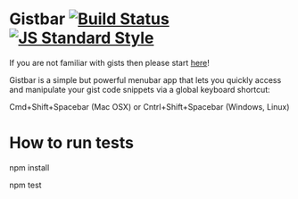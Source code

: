 
# Gistbar [![Build Status](https://travis-ci.org/davidlivingrooms/gistbar.svg?branch=master)](https://travis-ci.org/davidlivingrooms/gistbar) [![JS Standard Style](https://img.shields.io/badge/code%20style-standard-brightgreen.svg?style=flat)](https://github.com/feross/standard)

If you are not familiar with gists then please start [here](https://help.github.com/articles/about-gists/)!

Gistbar is a simple but powerful menubar app that lets you quickly access and manipulate your gist code snippets via a global keyboard shortcut:

Cmd+Shift+Spacebar (Mac OSX) or Cntrl+Shift+Spacebar (Windows, Linux)

# How to run tests
 npm install

 npm test
